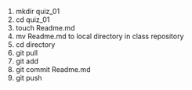 1. mkdir quiz_01
2. cd quiz_01
3. touch Readme.md
4. mv Readme.md to local directory in class repository
5. cd directory
6. git pull
7. git add
8. git commit Readme.md
9. git push
